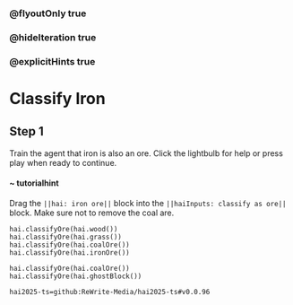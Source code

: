 ### @flyoutOnly true
### @hideIteration true
### @explicitHints true

# Classify Iron

## Step 1
Train the agent that iron is also an ore. Click the lightbulb for help or press play when ready to continue.

#### ~ tutorialhint 
Drag the ``||hai: iron ore||`` block into the ``||haiInputs: classify as ore||`` block. Make sure not to remove the coal are.

```ghost
hai.classifyOre(hai.wood())
hai.classifyOre(hai.grass())
hai.classifyOre(hai.coalOre())
hai.classifyOre(hai.ironOre())
```
```template
hai.classifyOre(hai.coalOre())
hai.classifyOre(hai.ghostBlock())
```
```package
hai2025-ts=github:ReWrite-Media/hai2025-ts#v0.0.96
```
